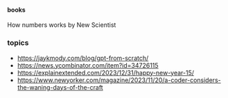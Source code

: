 
#### books
How numbers works by New Scientist

### topics
* https://jaykmody.com/blog/gpt-from-scratch/
* https://news.ycombinator.com/item?id=34726115
* https://explainextended.com/2023/12/31/happy-new-year-15/
* https://www.newyorker.com/magazine/2023/11/20/a-coder-considers-the-waning-days-of-the-craft
